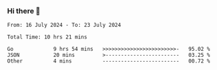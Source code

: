 ### Hi there 👋

<!--
**zhumeme/zhumeme** is a ✨ _special_ ✨ repository because its `README.md` (this file) appears on your GitHub profile.

Here are some ideas to get you started:

- 🔭 I’m currently working on ...
- 🌱 I’m currently learning ...
- 👯 I’m looking to collaborate on ...
- 🤔 I’m looking for help with ...
- 💬 Ask me about ...
- 📫 How to reach me: ...
- 😄 Pronouns: ...
- ⚡ Fun fact: ...
-->

<!--START_SECTION:waka-->

```all_time
From: 16 July 2024 - To: 23 July 2024

Total Time: 10 hrs 21 mins

Go             9 hrs 54 mins   >>>>>>>>>>>>>>>>>>>>>>>>-   95.02 %
JSON           20 mins         >------------------------   03.25 %
Other          4 mins          -------------------------   00.72 %
```

<!--END_SECTION:waka-->
